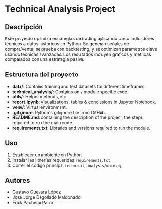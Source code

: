 # Technical Analysis Project

## Descripción  

Este proyecto optimiza estrategias de trading aplicando cinco indicadores técnicos a datos históricos en Python. Se generan señales de compra/venta, se prueba con backtesting, y se optimizan parámetros clave usando técnicas avanzadas. Los resultados incluyen gráficos y métricas comparados con una estrategia pasiva.

## Estructura del proyecto 
- **data/**: Contains training and test datasets for different timeframes.
- **technical_analysis/**: Contains only module specific code.
- **utils/**: Helper methods, etc.
- **report.ipynb**: Visualizations, tables & conclusions in Jupyter Notebook.
- **venv/**: Virtual environment.
- **.gitignore**: Python's gitignore file from GitHub.
- **README.md**: containing the description of the project, the steps required to run the main code. 
- **requirements.txt**: Libraries and versions required to run the module.

## Uso

1. Establecer un ambiente en Python.
2. Instalar las librerías requeridas `requirements.txt`.
3. Correr el código principal `technical_analysis/main.py`:

## Autores
- Gustavo Guevara López
- José Jorge Degollado Maldonado
- Erick Pacheco Parra
